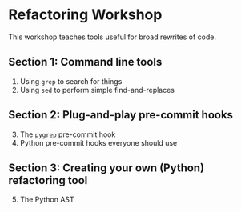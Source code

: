 # Refactoring Workshop

This workshop teaches tools useful for broad rewrites of code.

## Section 1: Command line tools

1. Using `grep` to search for things
2. Using `sed` to perform simple find-and-replaces

## Section 2: Plug-and-play pre-commit hooks

3. The `pygrep` pre-commit hook
4. Python pre-commit hooks everyone should use

## Section 3: Creating your own (Python) refactoring tool

5. The Python AST
